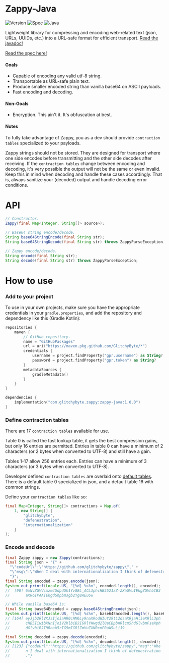 # Zappy-Java

![Version](https://img.shields.io/badge/Version-1.0.0-blue)
![Spec](https://img.shields.io/badge/Spec-1.1.0-cyan)
![Java](https://img.shields.io/badge/Java-21-orange)

Lightweight library for compressing and encoding web-related text
(json, URLs, UUIDs, etc.) into a URL-safe format for
efficient transport.
[Read the javadoc!](https://glitchybyte.github.io/zappy-java/)

[Read the spec here!](https://github.com/GlitchyByte/zappy/blob/main/SPEC.md)

#### Goals

* Capable of encoding any valid utf-8 string.
* Transportable as URL-safe plain text.
* Produce smaller encoded string than vanilla base64 on ASCII payloads.
* Fast encoding and decoding.

#### Non-Goals

* Encryption. This ain't it. It's obfuscation at best.

#### Notes

To fully take advantage of Zappy, you as a dev should provide
`contraction tables` specialized to your payloads.

Zappy strings should not be stored. They are designed for transport
where one side encodes before transmitting and the other side decodes
after receiving. If the `contraction tables` change between encoding
and decoding, it's very possible the output will not be the same or
even invalid. Keep this in mind when decoding and handle these cases
accordingly. That is, always sanitize your (decoded) output and handle
decoding error conditions.

# API

```java
// Constructor.
Zappy(final Map<Integer, String[]> source>);

// Base64 string encode/decode.
String base64StringEncode(final String str);
String base64StringDecode(final String str) throws ZappyParseException;

// Zappy encode/decode.
String encode(final String str);
String decode(final String str) throws ZappyParseException;
```

# How to use

### Add to your project

To use in your own projects, make sure you have the appropriate credentials in your `gradle.properties`, and add the repository and dependency like this (Gradle Kotlin):

```kotlin
repositories {
    maven {
        // GitHub repository.
        name = "GitHubPackages"
        url = uri("https://maven.pkg.github.com/GlitchyByte/*")
        credentials {
            username = project.findProperty("gpr.username") as String?
            password = project.findProperty("gpr.token") as String?
        }
        metadataSources {
            gradleMetadata()
        }
    }
}

dependencies {
    implementation("com.glitchybyte.zappy:zappy-java:1.0.0")
}
```

### Define contraction tables

There are 17 `contraction tables` available for use.

Table 0 is called the fast lookup table, it gets the best compression
gains, but only 16 entries are permitted. Entries in table 0 can have
a minimum of 2 characters (or 2 bytes when converted to UTF-8) and
still have a gain.

Tables 1-17 allow 256 entries each. Entries can have a minimum of 3
characters (or 3 bytes when converted to UTF-8).

Developer defined `contraction tables` are overlaid onto
[default tables](https://github.com/GlitchyByte/zappy-java/blob/main/code/lib/src/main/java/com/glitchybyte/zappy/ZappyDefaultContractions.java). There is a default table 0 specialized in json, and a default
table 16 with common strings.

Define your `contraction tables` like so:

```java
final Map<Integer, String[]> contractions = Map.of(
    1, new String[] {
        "glitchybyte",
        "defenestration",
        "internationalization"
    }
);
```

### Encode and decode

```java
final Zappy zappy = new Zappy(contractions);
final String json = "{" +
  "\"codeUrl\":\"https://github.com/glitchybyte/zappy\"," +
  "\"msg\":\"When I deal with internationalization I think of defenestration.\"" +
  "}";
final String encoded = zappy.encode(json);
System.out.printf(Locale.US, "[%d] %s%n", encoded.length(), encoded);
//  [90] 6mNvZGVVcmzm4GdpdGh1Yv8EL_ACL3phcHB5521zZ-ZXaGVuIEkgZGVhbCB3
//       aXRoIPAAIEkgdGhpbmsgb2Yg8AEu6w

// While vanilla base64 is:
final String base64Encoded = zappy.base64StringEncode(json);
System.out.printf(Locale.US, "[%d] %s%n", base64Encoded.length(), base64Encoded);
// [164] eyJjb2RlVXJsIjoiaHR0cHM6Ly9naXRodWIuY29tL2dsaXRjaHlieXRlL3ph
//       cHB5IiwibXNnIjoiV2hlbiBJIGRlYWwgd2l0aCBpbnRlcm5hdGlvbmFsaXph
//       dGlvbiBJIHRoaW5rIG9mIGRlZmVuZXN0cmF0aW9uLiJ9

final String decoded = zappy.decode(encoded);
System.out.printf(Locale.US, "[%d] %s%n", decoded.length(), decoded);
// [123] {"codeUrl":"https://github.com/glitchybyte/zappy","msg":"Whe
//       n I deal with internationalization I think of defenestration
//       ."}
```
